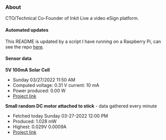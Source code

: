 ### About
CTO/Technical Co-Founder of Inkit Live a video eSign platform.

#### Automated updates
This README is updated by a script I have running on a Raspberry Pi, can see the repo [here](https://github.com/jdc-cunningham/raspi-git-repo-updater).

#### Sensor data
**5V 100mA Solar Cell**
- Sunday 03/27/2022 11:50 AM
- Computed voltage: 0.31 V current: 10 mA
- Power produced: 0.00 W
- [Project link](https://github.com/jdc-cunningham/raspisolarplotter)

**Small random DC motor attached to stick** - data gathered every minute
- Fetched today Sunday 03-27-2022 12:00 PM
- Produced: 1.028 mW
- Highest: 0.029V 0.0009A
- [Project link](https://github.com/jdc-cunningham/turbine-raspi)